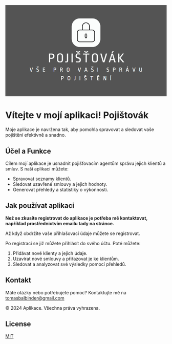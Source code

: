 ![Diagram projektu](https://github.com/TomasBalbinder/Pojistovak_app/blob/master/logo_readme.png)

# Vítejte v mojí aplikaci! Pojištovák

Moje aplikace je navržena tak, aby pomohla spravovat a sledovat vaše pojištění efektivně a snadno.

## Účel a Funkce

Cílem mojí aplikace je usnadnit pojišťovacím agentům správu jejich klientů a smluv. S naší aplikací můžete:

* Spravovat seznamy klientů.
* Sledovat uzavřené smlouvy a jejich hodnoty.
* Generovat přehledy a statistiky o výkonnosti.

## Jak používat aplikaci
**Než se zkusíte registrovat do aplikace je potřeba mě kontaktovat, například prostřednictvím emailu tady na stránce.**

Až když obdržíte vaše přihlašovací údaje můžete se registrovat.

Po registraci se již můžete přihlásít do svého účtu. Poté můžete:
1. Přidávat nové klienty a jejich údaje.
2. Uzavírat nové smlouvy a přiřazovat je ke klientům.
3. Sledovat a analyzovat své výsledky pomocí přehledů.

## Kontakt
Máte otázky nebo potřebujete pomoc? Kontaktujte mě na [tomasbalbinder@gmail.com](tomasbalbinder@gmail.com)

© 2024 Aplikace. Všechna práva vyhrazena.

## License

[MIT](https://choosealicense.com/licenses/mit/)
